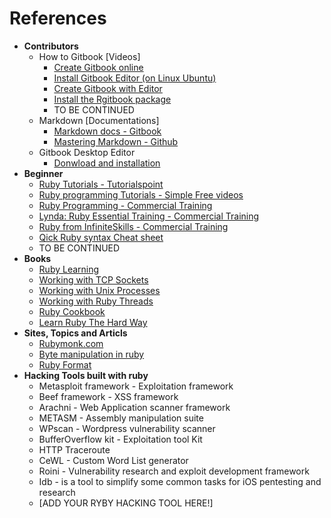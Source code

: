 # References
* **Contributors**
    * How to Gitbook [Videos]
        * [Create Gitbook online](https://www.youtube.com/watch?v=kdpfRLpu0FQ)
        * [Install Gitbook Editor (on Linux Ubuntu)](https://www.youtube.com/watch?v=2e21bHRqG9M)
        * [Create Gitbook with Editor](https://www.youtube.com/watch?v=IkV2HQLAKHY)
        * [Install the Rgitbook package](https://www.youtube.com/watch?v=V23NKHiHWg4)
        * TO BE CONTINUED
    * Markdown [Documentations]
        * [Markdown docs - Gitbook](http://help.gitbook.com/format/markdown.html "Official docs")
        * [Mastering Markdown - Github](https://guides.github.com/features/mastering-markdown/ "Mastering Markdown")
    * Gitbook Desktop Editor
        * [Donwload and installation](https://github.com/GitbookIO/editor)
* **Beginner**
    * [Ruby Tutorials - Tutorialspoint](http://www.tutorialspoint.com/ruby/)
    * [Ruby programming Tutorials - Simple Free videos](https://www.thenewboston.com/videos.php?cat=50)
    * [Ruby Programming - Commercial Training](https://www.youtube.com/watch?v=kdpfRLpu0FQ)
    * [Lynda: Ruby Essential Training - Commercial Training](https://www.youtube.com/playlist?list=PLFI1RBqfVaOrMxWjIuFXbtGYtdmezgap3)
    * [Ruby from InfiniteSkills - Commercial Training](https://www.youtube.com/playlist?list=PLFI1RBqfVaOqvspvlnwS_ECczfRXnJee2)
    * [Qick Ruby syntax Cheat sheet](http://overapi.com/ruby/)
    * TO BE CONTINUED 
* **Books**
    * [Ruby Learning](http://rubylearning.com/satishtalim/tutorial.html) 
    * [Working with TCP Sockets](http://www.jstorimer.com/products/working-with-tcp-sockets)
    * [Working with Unix Processes](http://www.jstorimer.com/products/working-with-unix-processes)
    * [Working with Ruby Threads](http://www.jstorimer.com/products/working-with-ruby-threads)
    * [Ruby Cookbook](http://shop.oreilly.com/product/9780596523695.do)
    * [Learn Ruby The Hard Way](http://learnrubythehardway.org/book/)
* **Sites, Topics and Articls**
    * [Rubymonk.com](https://rubymonk.com/)
    * [Byte manipulation in ruby](http://www.happybearsoftware.com/byte-manipulation-in-ruby.html)
    * [Ruby Format](http://www.dotnetperls.com/format)
* **Hacking Tools built with ruby**
    * Metasploit framework - Exploitation framework
    * Beef framework - XSS framework
    * Arachni - Web Application scanner framework
    * METASM - Assembly manipulation suite
    * WPscan - Wordpress vulnerability scanner
    * BufferOverflow kit - Exploitation tool Kit
    * HTTP Traceroute
    * CeWL - Custom Word List generator
    * Roini - Vulnerability research and exploit development framework
    * Idb - is a tool to simplify some common tasks for iOS pentesting and research
    * [ADD YOUR RYBY HACKING TOOL HERE!]


